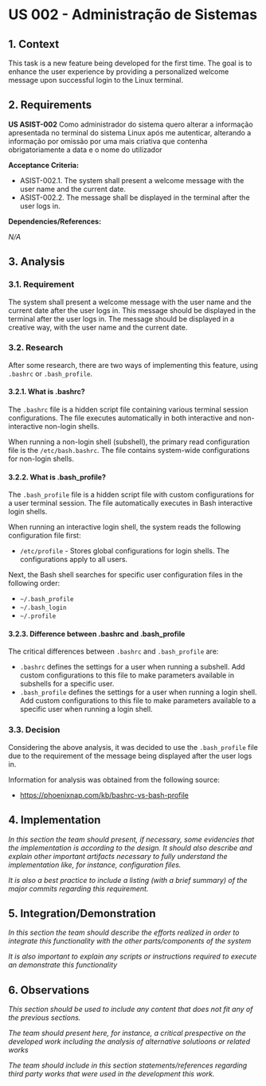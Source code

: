 # US 002 - Administração de Sistemas


## 1. Context

This task is a new feature being developed for the first time. The goal is to enhance the user experience by providing a personalized welcome message upon successful login to the Linux terminal.

## 2. Requirements


**US ASIST-002** Como administrador do sistema quero alterar a informação apresentada no terminal do sistema Linux após me autenticar, alterando a informação por omissão por uma mais criativa que contenha obrigatoriamente a data e o nome do utilizador

**Acceptance Criteria:**

- ASIST-002.1. The system shall present a welcome message with the user name and the current date.
- ASIST-002.2. The message shall be displayed in the terminal after the user logs in.


**Dependencies/References:**

*N/A*

## 3. Analysis

### 3.1. Requirement

The system shall present a welcome message with the user name and the current date after the user logs in. This message should be displayed in the terminal after the user logs in. The message should be displayed in a creative way, with the user name and the current date.

### 3.2. Research

After some research, there are two ways of implementing this feature, using `.bashrc` or `.bash_profile`.

#### 3.2.1. What is .bashrc?

The `.bashrc` file is a hidden script file containing various terminal session configurations. The file executes automatically in both interactive and non-interactive non-login shells.

When running a non-login shell (subshell), the primary read configuration file is the `/etc/bash.bashrc`. The file contains system-wide configurations for non-login shells.

#### 3.2.2. What is .bash_profile?

The `.bash_profile` file is a hidden script file with custom configurations for a user terminal session. The file automatically executes in Bash interactive login shells.

When running an interactive login shell, the system reads the following configuration file first:

- `/etc/profile` - Stores global configurations for login shells. The configurations apply to all users.

Next, the Bash shell searches for specific user configuration files in the following order:

- `~/.bash_profile`
- `~/.bash_login`
- `~/.profile`

#### 3.2.3. Difference between .bashrc and .bash_profile

The critical differences between `.bashrc` and `.bash_profile` are:

- `.bashrc` defines the settings for a user when running a subshell. Add custom configurations to this file to make parameters available in subshells for a specific user.
- `.bash_profile` defines the settings for a user when running a login shell. Add custom configurations to this file to make parameters available to a specific user when running a login shell.

### 3.3. Decision

Considering the above analysis, it was decided to use the `.bash_profile` file due to the requirement of the message being displayed after the user logs in.

Information for analysis was obtained from the following source:

- https://phoenixnap.com/kb/bashrc-vs-bash-profile

## 4. Implementation

*In this section the team should present, if necessary, some evidencies that the implementation is according to the design. It should also describe and explain other important artifacts necessary to fully understand the implementation like, for instance, configuration files.*

*It is also a best practice to include a listing (with a brief summary) of the major commits regarding this requirement.*

## 5. Integration/Demonstration

*In this section the team should describe the efforts realized in order to integrate this functionality with the other parts/components of the system*

*It is also important to explain any scripts or instructions required to execute an demonstrate this functionality*

## 6. Observations

*This section should be used to include any content that does not fit any of the previous sections.*

*The team should present here, for instance, a critical prespective on the developed work including the analysis of alternative solutioons or related works*

*The team should include in this section statements/references regarding third party works that were used in the development this work.*